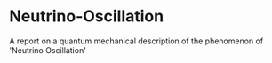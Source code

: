 # Neutrino-Oscillation
A report on a quantum mechanical description of the phenomenon of 'Neutrino Oscillation'
